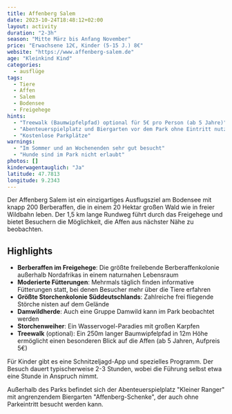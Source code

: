 ```yaml
---
title: Affenberg Salem
date: 2023-10-24T18:48:12+02:00
layout: activity
duration: "2-3h"
season: "Mitte März bis Anfang November"
price: "Erwachsene 12€, Kinder (5-15 J.) 8€"
website: "https://www.affenberg-salem.de"
age: "Kleinkind Kind"
categories:
  - ausflüge
tags:
  - Tiere
  - Affen
  - Salem
  - Bodensee
  - Freigehege
hints:
  - "Treewalk (Baumwipfelpfad) optional für 5€ pro Person (ab 5 Jahre)"
  - "Abenteuerspielplatz und Biergarten vor dem Park ohne Eintritt nutzbar"
  - "Kostenlose Parkplätze"
warnings:
  - "Im Sommer und an Wochenenden sehr gut besucht"
  - "Hunde sind im Park nicht erlaubt"
photos: []
kinderwagentauglich: "Ja"
latitude: 47.7813
longitude: 9.2343
---
```


Der Affenberg Salem ist ein einzigartiges Ausflugsziel am Bodensee mit knapp 200 Berberaffen, die in einem 20 Hektar großen Wald wie in freier Wildbahn leben. Der 1,5 km lange Rundweg führt durch das Freigehege und bietet Besuchern die Möglichkeit, die Affen aus nächster Nähe zu beobachten.

## Highlights

- **Berberaffen im Freigehege**: Die größte freilebende Berberaffenkolonie außerhalb Nordafrikas in einem naturnahen Lebensraum
- **Moderierte Fütterungen**: Mehrmals täglich finden informative Fütterungen statt, bei denen Besucher mehr über die Tiere erfahren
- **Größte Storchenkolonie Süddeutschlands**: Zahlreiche frei fliegende Störche nisten auf dem Gelände
- **Damwildherde**: Auch eine Gruppe Damwild kann im Park beobachtet werden
- **Storchenweiher**: Ein Wasservogel-Paradies mit großen Karpfen
- **Treewalk** (optional): Ein 250m langer Baumwipfelpfad in 12m Höhe ermöglicht einen besonderen Blick auf die Affen (ab 5 Jahren, Aufpreis 5€)

Für Kinder gibt es eine Schnitzeljagd-App und spezielles Programm. Der Besuch dauert typischerweise 2-3 Stunden, wobei die Führung selbst etwa eine Stunde in Anspruch nimmt.

Außerhalb des Parks befindet sich der Abenteuerspielplatz "Kleiner Ranger" mit angrenzendem Biergarten "Affenberg-Schenke", der auch ohne Parkeintritt besucht werden kann.